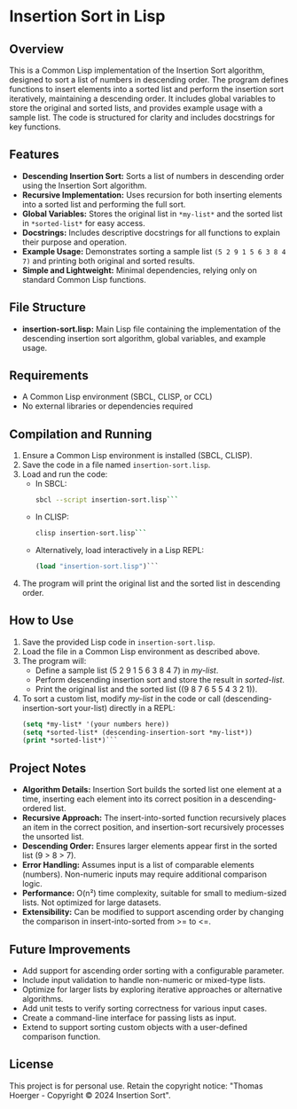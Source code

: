 # Insertion Sort in Lisp

## Overview
This is a Common Lisp implementation of the Insertion Sort algorithm, designed to sort a list of numbers in descending order. The program defines functions to insert elements into a sorted list and perform the insertion sort iteratively, maintaining a descending order. It includes global variables to store the original and sorted lists, and provides example usage with a sample list. The code is structured for clarity and includes docstrings for key functions.

## Features
- **Descending Insertion Sort:** Sorts a list of numbers in descending order using the Insertion Sort algorithm.
- **Recursive Implementation:** Uses recursion for both inserting elements into a sorted list and performing the full sort.
- **Global Variables:** Stores the original list in `*my-list*` and the sorted list in `*sorted-list*` for easy access.
- **Docstrings:** Includes descriptive docstrings for all functions to explain their purpose and operation.
- **Example Usage:** Demonstrates sorting a sample list `(5 2 9 1 5 6 3 8 4 7)` and printing both original and sorted results.
- **Simple and Lightweight:** Minimal dependencies, relying only on standard Common Lisp functions.

## File Structure
- **insertion-sort.lisp:** Main Lisp file containing the implementation of the descending insertion sort algorithm, global variables, and example usage.

## Requirements
- A Common Lisp environment (SBCL, CLISP, or CCL)
- No external libraries or dependencies required

## Compilation and Running
1. Ensure a Common Lisp environment is installed (SBCL, CLISP).
2. Save the code in a file named `insertion-sort.lisp`.
3. Load and run the code:
	- In SBCL:
		```bash
		sbcl --script insertion-sort.lisp```
	- In CLISP:
		```bash
		clisp insertion-sort.lisp```
	- Alternatively, load interactively in a Lisp REPL:
		```lisp
		(load "insertion-sort.lisp")```
4. The program will print the original list and the sorted list in descending order.

## How to Use
1. Save the provided Lisp code in `insertion-sort.lisp`.
2. Load the file in a Common Lisp environment as described above.
3. The program will:
	- Define a sample list (5 2 9 1 5 6 3 8 4 7) in *my-list*.
	- Perform descending insertion sort and store the result in *sorted-list*.
	- Print the original list and the sorted list ((9 8 7 6 5 5 4 3 2 1)).
4. To sort a custom list, modify *my-list* in the code or call (descending-insertion-sort your-list) directly in a REPL:
	```lisp
	(setq *my-list* '(your numbers here))
	(setq *sorted-list* (descending-insertion-sort *my-list*))
	(print *sorted-list*)```

## Project Notes
- **Algorithm Details:** Insertion Sort builds the sorted list one element at a time, inserting each element into its correct position in a descending-ordered list.
- **Recursive Approach:** The insert-into-sorted function recursively places an item in the correct position, and insertion-sort recursively processes the unsorted list.
- **Descending Order:** Ensures larger elements appear first in the sorted list (9 > 8 > 7).
- **Error Handling:** Assumes input is a list of comparable elements (numbers). Non-numeric inputs may require additional comparison logic.
- **Performance:** O(n²) time complexity, suitable for small to medium-sized lists. Not optimized for large datasets.
- **Extensibility:** Can be modified to support ascending order by changing the comparison in insert-into-sorted from >= to <=.

## Future Improvements
- Add support for ascending order sorting with a configurable parameter.
- Include input validation to handle non-numeric or mixed-type lists.
- Optimize for larger lists by exploring iterative approaches or alternative algorithms.
- Add unit tests to verify sorting correctness for various input cases.
- Create a command-line interface for passing lists as input.
- Extend to support sorting custom objects with a user-defined comparison function.

## License
This project is for personal use. Retain the copyright notice: "Thomas Hoerger - Copyright © 2024 Insertion Sort".